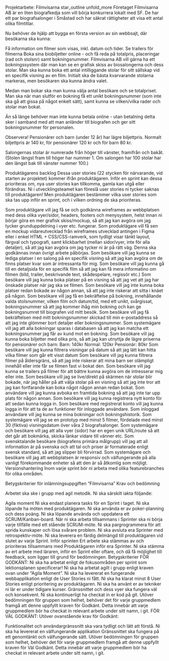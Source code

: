 Projektarbete: Filmvisarna
star_outline
unfold_more
Företaget Filmvisarna AB är en liten biografkedja som vill börja konkurrera lokalt med SF. De har ett par biografsalonger i Småstad och har säkrat rättigheter att visa ett antal olika filmtitlar.

Nu behöver de hjälp att bygga en första version av sin webbsajt, där besökarna ska kunna:

Få information om filmer som visas, inkl. datum och tider.
Se trailers för filmerna
Boka sina biobiljetter online - och få reda på totalpris, placeringar (rad och stolsnr) samt bokningsnummer.
Filmvisarna AB vill gärna ha ett bokningssystem där man kan se en grafisk skiss av biosalongerna och dess stolar. Man ska kunna boka ett antal intilliggande stolar för sitt sällskap vid en specifik visning av en film. Initialt ska de bästa kvarvarande stolarna markeras, men besökaren ska kunna ändra valet.

Medan man bokar ska man kunna välja antal besökare och se totalpriset. Man ska när man slutför en bokning få ett unikt bokningsnummer (som inte ska gå att gissa på något enkelt sätt), samt kunna se vilken/vilka rader och stolar man bokat.

Än så länge behöver man inte kunna betala online - utan betalning detta sker i samband med att man anländer till biografen och ger sitt bokningsnummer för personalen.

Observera! Pensionärer och barn (under 12 år) har lägre biljettpris. Normalt biljettpris är 140 kr, för pensionärer 120 kr och för barn 80 kr.

Salongernas stolar är numrerade från höger till vänster, framifrån och bakåt. (Stolen längst fram till höger har nummer 1. Om salongen har 100 stolar har den längst bak till vänster nummer 100.)

Produktägarens backlog
Dessa user stories (22 stycken för närvarande, vid starten av projektet) kommer ifrån produktägaren. Inför en sprint kan dessa prioriteras om, nya user stories kan tillkomma, gamla kan utgå eller förändras. Ni i utvecklingsteamet kan föreslå user stories ni tycker saknas till produktägaren! Men produktägaren bestämmer vilka user stories som ska tas upp inför en sprint, och i vilken ordning de ska prioriteras.

Som produktägare vill jag få se och godkänna wireframes av webbplatsen med dess olika vyer/sidor, headers, footers och menysystem, helst innan ni börjar göra en mer grafisk skiss/mockup, så att jag kan avgöra om jag tycker grunduppdelning i vyer etc. fungerar.
Som produktägare vill få sen en mockup vidareutvecklad från wireframes utvecklad antingen i Figma eller i enkel HTML + CSS/CSS-ramverk, som tydligt visar tänkt layout, färgval och typografi, samt klickbarhet (mellan sidor/vyer, inte för alla detaljer), så att jag kan avgöra om jag tycker ni är på rätt väg. Denna ska godkännas innan övrigt arbete påbörjas.
Som besökare vill jag kunna se lediga platser i en salong på en specifik visning så att jag kan avgöra om de finns platser kvar som är intressanta för mig.
Som besökare vill jag kunna gå till en detaljsida för en specifik film så att jag kan få mera informatino om filmen (bild, trailer, beskrivande text, skådespelare, regissör etc.)
Som besökare vill jag kunna boka platser på en visning så att jag vet att jag har önskade platser när jag ska se filmen.
Som besökare vill jag inte kunna boka platser redan bokade av någon annan, så att jag inte riskerar att sitta i knäet på någon.
Som besökare vill jag få en bekräftelse på bokning, innehållande valda stolsnummer, vilken film och datum/tid, med ett unikt, svårgissat, bokningsnummer så att jag kommer ihåg min bokning och kan ge bokningsnumret till biografen vid mitt besök.
Som besökare vill jag få bekräftelsen med mitt bokningsnummer skickad till min e-postaddress så att jag inte glömmer bort detaljer eller bokningsnummer.
Som systemägare vill jag att alla bokningar sparas i databasen så att jag kan matcha ett bokningsnummer jag får av kund mot en bokning.
Som besökare vill jag kunna boka biljetter med olika pris, så att jag kan utnyttja de lägre priserna för pensionärer och barn:
Barn: 140kr
Normal: 120kr
Pensionär: 80kr
Som besökare vill jag kunna filtrera visningar på datum så att jag lätt kan hitta vilka filmer som går ett visst datum
Som besökare vill jag kunna filtrera filmer på åldersgräns, så att jag inte riskerar att mina barn ser olämpligt innehåll eller inte får se filmen fast vi bokat den.
Som besökare vill jag kunna se trailers på filmer för att bättre kunna avgöra om de intresserar mig eller inte.
Som besökare vill jag se live/direkt på skärmen när stolar blir bokade, när jag håller på att välja stolar på en visning så att jag inte tror att jag kan fortfarande kan boka något någon annan redan bokat.
Som användare vill jag kunna avboka en framtida bokning så att jag inte tar upp plats för någon annan.
Som besökare vill jag kunna registrera nytt konto för att sedan kunna logga in.
Som besökare med registrerat konto vill jag kunna logga in för att ta de av funktioner för inloggade användare.
Som inloggad användare vill jag kunna se mina bokningar och bokningshistorik.
Som systemägare vill jag se en prototyp med minst 5 filmer, fördelade med minst 30 (fiktiva) visningsdatum över våra 2 biografsalonger.
Som systemägare och besökare vill jag att alla vyer (sidor) har en egen unik URL/route så att det går att bokmärka, skicka länkar vidare till vänner etc.
Som svensktalande besökare (biografens primära målgrupp) vill jag att all information är på svenska och att tal och priser är formaterade enligt svensk standard, så att jag slipper bli förvirrad.
Som systemägare och besökare vill jag att webbplatsen är responsiv och välfungerande på alla vanligt förekommande enheter så att den är så åtkomlig som möjligt.
Versionshantering
Inom varje sprint bör ni arbeta med olika featurebranches för olika områden.

Betygskriterier för inlämningsuppgiften “Filmvisarna”
Krav och bedömning

Arbetet ska ske i grupp med agil metodik. Ni ska särskilt iakta följande:

Agila moment
Ni ska endast planera tasks för en Sprint i taget.
Ni ska löpande ha möten med produktägaren.
Ni ska använda er av poker-planning och dess poäng.
Ni ska löpande använda och uppdatera ett SCRUM/Kanban-board.
När ni ska arbeta tillsammans i Sprinter ska ni börja varje tillfälle med ett stående SCRUM-möte.
Ni ska pargrogrammera för att sprida kunskaper och lösa svårare problem.
Ni ska avsluta era Sprinter med retrospektiv-möte.
Ni ska leverera en färdig delmängd till produktägaren vid slutet av varje Sprint.
Inför sprinten
Ert arbete ska stämmas av och prioriteras tillsammans med Produktägaren inför era Sprinter.
Ni ska stämma av ert arbete med läraren, inför en Sprint eller oftare, och då få möjlighet till feedback, som ligger till grund för bedömningen.
Betygskriterier
FÖR GODKÄNT:
Ni ska ha arbetat enligt de fokusområden per sprint som lektionsplanen specificerar!
Ni ska ha arbetat agilt i grupp enligt kraven ovan under “Agila Moment”.
Ni ska ha levererat en fungerande webbapplikation enligt de User Stories ni fått.
Ni ska ha klarat minst 8 User Stories enligt prioritering av produktägaren.
Ni ska ha använt er av tekniker ni lär er under tidigare kurser.
Gränssnittet och dess vyer ska fungera väl och konsekvent.
Ni ska kontinuerligt ha checkat in er kod på git.
Utöver bedömningen för gruppen som helhet, behöver det för varje gruppmedlem framgå att denne uppfyllt kraven för Godkänt. Detta innebär att varje gruppmedlem bör ha checkat in relevant arbete under sitt namn, i git.
FÖR VÄL GODKÄNT:
Utöver ovanstående krav för Godkänt:

Funktionalitet och användargränssnitt ska vara tydligt och lätt att förstå.
Ni ska ha levererat en välfungerande applikation
Gränssnittet ska fungera på ett genomtänkt och välfungerande sätt.
Utöver bedömningen för gruppen som helhet, behöver det för varje gruppmedlem framgå att denne uppfyllt kraven för Väl Godkänt. Detta innebär att varje gruppmedlem bör ha checkat in relevant arbete under sitt namn, i git.

